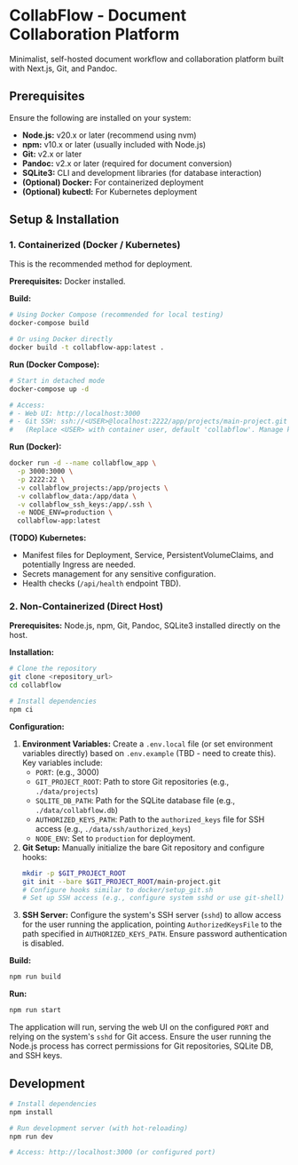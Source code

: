 # CollabFlow - Document Collaboration Platform

Minimalist, self-hosted document workflow and collaboration platform built with Next.js, Git, and Pandoc.

## Prerequisites

Ensure the following are installed on your system:

*   **Node.js:** v20.x or later (recommend using nvm)
*   **npm:** v10.x or later (usually included with Node.js)
*   **Git:** v2.x or later
*   **Pandoc:** v2.x or later (required for document conversion)
*   **SQLite3:** CLI and development libraries (for database interaction)
*   **(Optional) Docker:** For containerized deployment
*   **(Optional) kubectl:** For Kubernetes deployment

## Setup & Installation

### 1. Containerized (Docker / Kubernetes)

This is the recommended method for deployment.

**Prerequisites:** Docker installed.

**Build:**

```bash
# Using Docker Compose (recommended for local testing)
docker-compose build

# Or using Docker directly
docker build -t collabflow-app:latest .
```

**Run (Docker Compose):**

```bash
# Start in detached mode
docker-compose up -d

# Access:
# - Web UI: http://localhost:3000
# - Git SSH: ssh://<USER>@localhost:2222/app/projects/main-project.git
#   (Replace <USER> with container user, default 'collabflow'. Manage keys in volume 'collabflow_ssh_keys')
```

**Run (Docker):**

```bash
docker run -d --name collabflow_app \
  -p 3000:3000 \
  -p 2222:22 \
  -v collabflow_projects:/app/projects \
  -v collabflow_data:/app/data \
  -v collabflow_ssh_keys:/app/.ssh \
  -e NODE_ENV=production \
  collabflow-app:latest
```

**(TODO) Kubernetes:**

*   Manifest files for Deployment, Service, PersistentVolumeClaims, and potentially Ingress are needed.
*   Secrets management for any sensitive configuration.
*   Health checks (`/api/health` endpoint TBD).

### 2. Non-Containerized (Direct Host)

**Prerequisites:** Node.js, npm, Git, Pandoc, SQLite3 installed directly on the host.

**Installation:**

```bash
# Clone the repository
git clone <repository_url>
cd collabflow

# Install dependencies
npm ci
```

**Configuration:**

1.  **Environment Variables:** Create a `.env.local` file (or set environment variables directly) based on `.env.example` (TBD - need to create this). Key variables include:
    *   `PORT`: (e.g., 3000)
    *   `GIT_PROJECT_ROOT`: Path to store Git repositories (e.g., `./data/projects`)
    *   `SQLITE_DB_PATH`: Path for the SQLite database file (e.g., `./data/collabflow.db`)
    *   `AUTHORIZED_KEYS_PATH`: Path to the `authorized_keys` file for SSH access (e.g., `./data/ssh/authorized_keys`)
    *   `NODE_ENV`: Set to `production` for deployment.
2.  **Git Setup:** Manually initialize the bare Git repository and configure hooks:
    ```bash
    mkdir -p $GIT_PROJECT_ROOT
    git init --bare $GIT_PROJECT_ROOT/main-project.git
    # Configure hooks similar to docker/setup_git.sh
    # Set up SSH access (e.g., configure system sshd or use git-shell)
    ```
3.  **SSH Server:** Configure the system's SSH server (`sshd`) to allow access for the user running the application, pointing `AuthorizedKeysFile` to the path specified in `AUTHORIZED_KEYS_PATH`. Ensure password authentication is disabled.

**Build:**

```bash
npm run build
```

**Run:**

```bash
npm run start
```

The application will run, serving the web UI on the configured `PORT` and relying on the system's `sshd` for Git access. Ensure the user running the Node.js process has correct permissions for Git repositories, SQLite DB, and SSH keys.

## Development

```bash
# Install dependencies
npm install

# Run development server (with hot-reloading)
npm run dev

# Access: http://localhost:3000 (or configured port)
```
